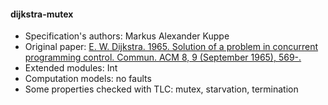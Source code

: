 #### dijkstra-mutex
- Specification's authors: Markus Alexander Kuppe
- Original paper: <a href="https://dl.acm.org/citation.cfm?id=365617">E. W. Dijkstra. 1965. Solution of a problem in concurrent programming control. Commun. ACM 8, 9 (September 1965), 569-. </a>
- Extended modules: Int
- Computation models: no faults
- Some properties checked with TLC: mutex, starvation, termination


